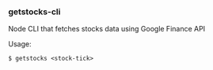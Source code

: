 ### getstocks-cli 
Node CLI that fetches stocks data using Google Finance API

Usage:

`$ getstocks <stock-tick>`
